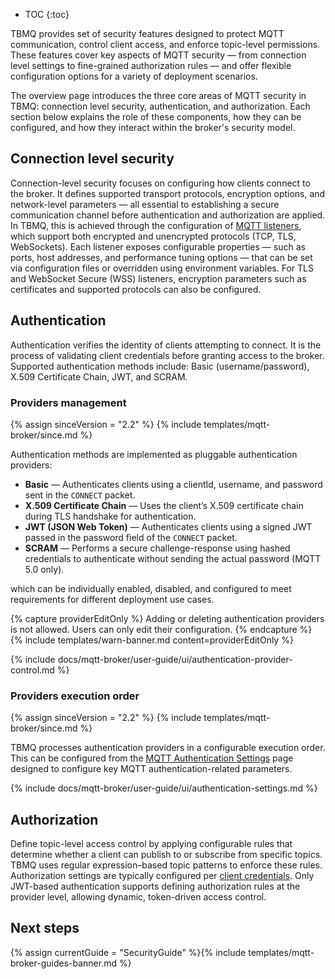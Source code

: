 * TOC
{:toc}

TBMQ provides set of security features designed to protect MQTT communication, control client access, and enforce topic-level permissions. 
These features cover key aspects of MQTT security — from connection level settings to fine-grained authorization rules — and offer flexible configuration options for a variety of deployment scenarios.

The overview page introduces the three core areas of MQTT security in TBMQ: connection level security, authentication, and authorization.
Each section below explains the role of these components, how they can be configured, and how they interact within the broker's security model.

## Connection level security

Connection-level security focuses on configuring how clients connect to the broker. 
It defines supported transport protocols, encryption options, and network-level parameters — all essential to establishing a secure communication channel before authentication and authorization are applied.
In TBMQ, this is achieved through the configuration of [MQTT listeners](/docs/mqtt-broker/security/listeners/), which support both encrypted and unencrypted protocols (TCP, TLS, WebSockets). 
Each listener exposes configurable properties — such as ports, host addresses, and performance tuning options — that can be set via configuration files or overridden using environment variables. 
For TLS and WebSocket Secure (WSS) listeners, encryption parameters such as certificates and supported protocols can also be configured.

## Authentication

Authentication verifies the identity of clients attempting to connect. It is the process of validating client credentials before granting access to the broker.
Supported authentication methods include: Basic (username/password), X.509 Certificate Chain, JWT, and SCRAM.


### Providers management

{% assign sinceVersion = "2.2" %}
{% include templates/mqtt-broker/since.md %}

Authentication methods are implemented as pluggable authentication providers:

- **Basic** — Authenticates clients using a clientId, username, and password sent in the `CONNECT` packet.
- **X.509 Certificate Chain** — Uses the client’s X.509 certificate chain during TLS handshake for authentication.
- **JWT (JSON Web Token)** — Authenticates clients using a signed JWT passed in the password field of the `CONNECT` packet.
- **SCRAM** — Performs a secure challenge-response using hashed credentials to authenticate without sending the actual password (MQTT 5.0 only).

which can be individually enabled, disabled, and configured to meet requirements for different deployment use cases.

{% capture providerEditOnly %}
Adding or deleting authentication providers is not allowed. Users can only edit their configuration.
{% endcapture %}
{% include templates/warn-banner.md content=providerEditOnly %}

{% include docs/mqtt-broker/user-guide/ui/authentication-provider-control.md %}

### Providers execution order

{% assign sinceVersion = "2.2" %}
{% include templates/mqtt-broker/since.md %}

TBMQ processes authentication providers in a configurable execution order.
This can be configured from the [MQTT Authentication Settings](/docs/mqtt-broker/user-guide/ui/settings/#authentication) page designed to configure key MQTT authentication-related parameters.

{% include docs/mqtt-broker/user-guide/ui/authentication-settings.md %}

## Authorization

Define topic-level access control by applying configurable rules that determine whether a client can publish to or subscribe from specific topics. TBMQ uses regular expression–based topic patterns to enforce these rules. 
Authorization settings are typically configured per [client credentials](https://thingsboard.io/docs/mqtt-broker/user-guide/ui/mqtt-client-credentials/). Only JWT-based authentication supports defining authorization rules at the provider level, allowing dynamic, token-driven access control.

## Next steps

{% assign currentGuide = "SecurityGuide" %}{% include templates/mqtt-broker-guides-banner.md %}

